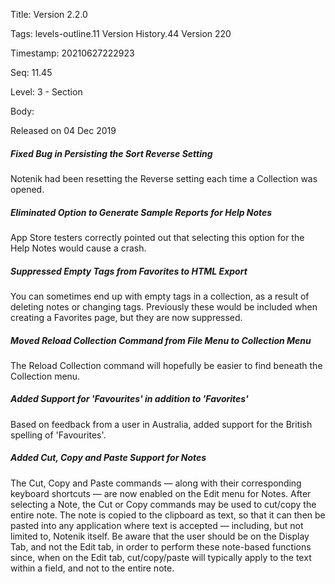 Title:  Version 2.2.0

Tags:   levels-outline.11 Version History.44 Version 220

Timestamp: 20210627222923

Seq:    11.45

Level:  3 - Section

Body: 

Released on 04 Dec 2019
 
##### Fixed Bug in Persisting the Sort Reverse Setting

Notenik had been resetting the Reverse setting each time a Collection was opened. 

 
##### Eliminated Option to Generate Sample Reports for Help Notes

App Store testers correctly pointed out that selecting this option for the Help Notes would cause a crash. 

 
##### Suppressed Empty Tags from Favorites to HTML Export

You can sometimes end up with empty tags in a collection, as a result of deleting notes or changing tags. Previously these would be included when creating a Favorites page, but they are now suppressed. 

 
##### Moved Reload Collection Command from File Menu to Collection Menu

The Reload Collection command will hopefully be easier to find beneath the Collection menu. 

 
##### Added Support for 'Favourites' in addition to 'Favorites'

Based on feedback from a user in Australia, added support for the British spelling of 'Favourites'. 

 
##### Added Cut, Copy and Paste Support for Notes

The Cut, Copy and Paste commands — along with their corresponding keyboard shortcuts — are now enabled on the Edit menu for Notes. After selecting a Note, the Cut or Copy commands may be used to cut/copy the entire note. The note is copied to the clipboard as text, so that it can then be pasted into any application where text is accepted — including, but not limited to, Notenik itself. Be aware that the user should be on the Display Tab, and not the Edit tab, in order to perform these note-based functions since, when on the Edit tab, cut/copy/paste will typically apply to the text within a field, and not to the entire note.

